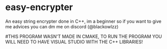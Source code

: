 # easy-encrypter

An easy string encrypter done in C++, im a beginner so if you want to give me advices you can dm me on discord (@blackowlzz) 


#THIS PROGRAM WASN'T MADE IN CMAKE, TO RUN THE PROGRAM YOU WILL NEED TO HAVE VISUAL STUDIO WITH THE C++ LIBRARIES!
